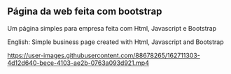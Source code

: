 ## Página da web feita com bootstrap 

Um página simples para empresa feita com Html, Javascript e Bootstrap

English: Simple business page created with Html, Javascript and Bootstrap

https://user-images.githubusercontent.com/88678265/162711303-4d12d640-bece-4103-ae2b-0763a093d921.mp4

